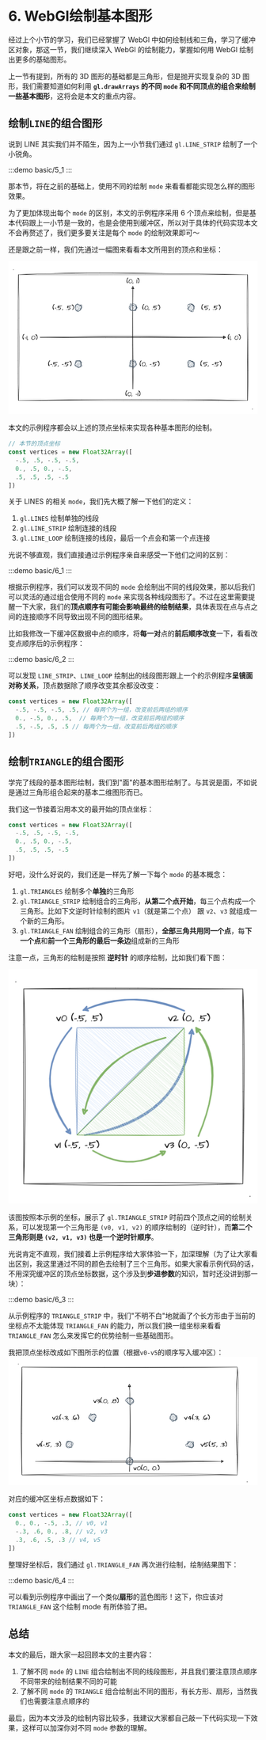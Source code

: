 # 6. WebGl绘制基本图形

经过上个小节的学习，我们已经掌握了 WebGl 中如何绘制线和三角，学习了缓冲区对象，那这一节，我们继续深入 WebGl 的绘制能力，掌握如何用 WebGl 绘制出更多的基础图形。

上一节有提到，所有的 3D 图形的基础都是三角形，但是抛开实现复杂的 3D 图形，我们需要知道如何利用 **`gl.drawArrays` 的不同 `mode` 和不同顶点的组合来绘制一些基本图形**，这将会是本文的重点内容。

## 绘制`LINE`的组合图形

说到 LINE 其实我们并不陌生，因为上一小节我们通过 `gl.LINE_STRIP` 绘制了一个小锐角。

:::demo 
basic/5_1
:::

那本节，将在之前的基础上，使用不同的绘制 `mode` 来看看都能实现怎么样的图形效果。

为了更加体现出每个 `mode` 的区别，本文的示例程序采用 6 个顶点来绘制，但是基本代码跟上一小节是一致的，也是会使用到缓冲区，所以对于具体的代码实现本文不会再赘述了，我们更多要关注是每个 `mode` 的绘制效果即可～

还是跟之前一样，我们先通过一幅图来看看本文所用到的顶点和坐标：

![6.1](../../public/images/second/6.1.png)

本文的示例程序都会以上述的顶点坐标来实现各种基本图形的绘制。
```js
// 本节的顶点坐标
const vertices = new Float32Array([
  -.5, .5, -.5, -.5,
  0., .5, 0., -.5,
  .5, .5, .5, -.5
])
```

关于 LINES 的相关 `mode`，我们先大概了解一下他们的定义：
1. `gl.LINES` 绘制单独的线段
2. `gl.LINE_STRIP` 绘制连接的线段
3. `gl.LINE_LOOP` 绘制连接的线段，最后一个点会和第一个点连接

光说不够直观，我们直接通过示例程序亲自来感受一下他们之间的区别：

:::demo
basic/6_1
:::

根据示例程序，我们可以发现不同的 `mode` 会绘制出不同的线段效果，那以后我们可以灵活的通过组合使用不同的 `mode` 来实现各种线段图形了。不过在这里需要提醒一下大家，我们的**顶点顺序有可能会影响最终的绘制结果**，具体表现在点与点之间的连接顺序不同导致出现不同的图形结果。

比如我修改一下缓冲区数据中点的顺序，将**每一对**点的**前后顺序改变**一下，看看改变点顺序后的示例程序：

:::demo
basic/6_2
:::

可以发现 `LINE_STRIP`、`LINE_LOOP` 绘制出的线段图形跟上一个的示例程序**呈镜面对称关系**，顶点数据除了顺序改变其余都没改变：
```js
const vertices = new Float32Array([
  -.5, -.5, -.5, .5, // 每两个为一组，改变前后两组的顺序
  0., -.5, 0., .5,  // 每两个为一组，改变前后两组的顺序
  .5, -.5, .5, .5 // 每两个为一组，改变前后两组的顺序
])
```

## 绘制`TRIANGLE`的组合图形

学完了线段的基本图形绘制，我们到"面"的基本图形绘制了。与其说是面，不如说是通过三角形组合起来的基本二维图形而已。

我们这一节接着沿用本文的最开始的顶点坐标：
```js
const vertices = new Float32Array([
  -.5, .5, -.5, -.5,
  0., .5, 0., -.5,
  .5, .5, .5, -.5
])
```

好吧，没什么好说的，我们还是一样先了解一下每个 `mode` 的基本概念：
1. `gl.TRIANGLES` 绘制多个**单独**的三角形
2. `gl.TRIANGLE_STRIP` 绘制组合的三角形，**从第二个点开始**，每三个点构成一个三角形。比如下文逆时针绘制的图片 `v1`（就是第二个点） 跟 `v2`、`v3` 就组成一个新的三角形。
3. `gl.TRIANGLE_FAN` 绘制组合的三角形（扇形），**全部三角共用同一个点**，每**下一个点**和**前一个三角形的最后一条边**组成新的三角形

注意一点，三角形的绘制是按照 **逆时针** 的顺序绘制，比如我们看下图：

![6.2](../../public/images/second/6.2.png)

该图按照本示例的坐标，展示了 `gl.TRIANGLE_STRIP` 时前四个顶点之间的绘制关系，可以发现第一个三角形是 `(v0, v1, v2)` 的顺序绘制的（逆时针），而**第二个三角形则是 `(v2, v1, v3)` 也是一个逆时针顺序**。

光说肯定不直观，我们接着上示例程序给大家体验一下，加深理解（为了让大家看出区别，我这里通过不同的颜色去绘制了三个三角形。如果大家看示例代码的话，不用深究缓冲区的顶点坐标数据，这个涉及到**步进参数**的知识，暂时还没讲到那一块）：

:::demo
basic/6_3
:::

从示例程序的 `TRIANGLE_STRIP` 中，我们"不明不白"地就画了个长方形由于当前的坐标点不太能体现 `TRIANGLE_FAN` 的能力，所以我们换一组坐标来看看 `TRIANGLE_FAN` 怎么来发挥它的优势绘制一些基础图形。

我把顶点坐标改成如下图所示的位置（根据`v0-v5`的顺序写入缓冲区）：
![6.3](../../public/images/second/6.3.png)

对应的缓冲区坐标点数据如下：
```js
const vertices = new Float32Array([
  0., 0., -.5, .3, // v0, v1
  -.3, .6, 0., .8, // v2, v3
  .3, .6, .5, .3 // v4, v5
])
```

整理好坐标后，我们通过 `gl.TRIANGLE_FAN` 再次进行绘制，绘制结果图下：

:::demo
basic/6_4
:::

可以看到示例程序中画出了一个类似**扇形**的蓝色图形！这下，你应该对 `TRIANGLE_FAN` 这个绘制 mode 有所体验了把。

## 总结

本文的最后，跟大家一起回顾本文的主要内容：
1. 了解不同 `mode` 的 `LINE` 组合绘制出不同的线段图形，并且我们要注意顶点顺序不同带来的绘制结果不同的可能
2. 了解不同 `mode` 的 `TRIANGLE` 组合绘制出不同的图形，有长方形、扇形，当然我们也需要注意点顺序的

最后，因为本文涉及的绘制内容比较多，我建议大家都自己敲一下代码实现一下效果，这样可以加深你对不同 `mode` 参数的理解。
